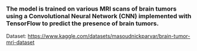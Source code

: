 ### The model is trained on various MRI scans of brain tumors using a Convolutional Neural Network (CNN) implemented with TensorFlow to predict the presence of brain tumors.
Dataset:  https://www.kaggle.com/datasets/masoudnickparvar/brain-tumor-mri-dataset
